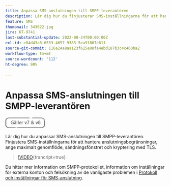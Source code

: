 ```yaml
---
title: Anpassa SMS-anslutningen till SMPP-leverantören
description: Lär dig hur du finjusterar SMS-inställningarna för att hantera anslutningsbegränsningar, ange maximalt genomflöde, sändningsfönstret och kryptering med TLS.
feature: SMS
thumbnail: 343622.jpg
jira: KT-9741
last-substantial-update: 2022-08-24T00:00:00Z
exl-id: e84d43a8-6553-4657-9383-5ea91867e811
source-git-commit: 116a24a8aa123f615e08fa4ebd187b3c4c460ba2
workflow-type: tm+mt
source-wordcount: '112'
ht-degree: 98%

---
```


# Anpassa SMS-anslutningen till SMPP-leverantören

![Gäller V7, V8](../assets/V7-V8-stamp.png)

Lär dig hur du anpassar SMS-anslutningen till SMPP-leverantören. Finjustera SMS-inställningarna för att hantera anslutningsbegränsningar, ange maximalt genomflöde, sändningsfönstret och kryptering med TLS.

>[!VIDEO](https://video.tv.adobe.com/v/343622?quality=12&learn=on){trancript=true}

Du hittar mer information om SMPP-protokollet, information om inställningar för externa konton och felsökning av de vanligaste problemen i [Protokoll och inställningar för SMS-anslutning](https://experienceleague.adobe.com/docs/campaign-classic/using/sending-messages/sending-messages-on-mobiles/sms-protocol.html?lang=sv#sending-messages).
